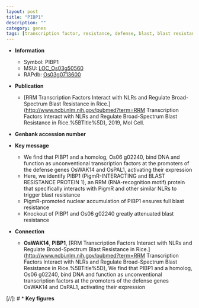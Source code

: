 ```yaml
---
layout: post
title: "PIBP1"
description: ""
category: genes
tags: [transcription factor, resistance, defense, blast, blast resistance]
---
```


* **Information**  
    + Symbol: PIBP1  
    + MSU: [LOC_Os03g50560](http://rice.plantbiology.msu.edu/cgi-bin/ORF_infopage.cgi?orf=LOC_Os03g50560)  
    + RAPdb: [Os03g0713600](http://rapdb.dna.affrc.go.jp/viewer/gbrowse_details/irgsp1?name=Os03g0713600)  

* **Publication**  
    + [RRM Transcription Factors Interact with NLRs and Regulate Broad-Spectrum Blast Resistance in Rice.](http://www.ncbi.nlm.nih.gov/pubmed?term=RRM Transcription Factors Interact with NLRs and Regulate Broad-Spectrum Blast Resistance in Rice.%5BTitle%5D), 2019, Mol Cell.

* **Genbank accession number**  

* **Key message**  
    + We find that PIBP1 and a homolog, Os06 g02240, bind DNA and function as unconventional transcription factors at the promoters of the defense genes OsWAK14 and OsPAL1, activating their expression
    + Here, we identify PIBP1 (PigmR-INTERACTING and BLAST RESISTANCE PROTEIN 1), an RRM (RNA-recognition motif) protein that specifically interacts with PigmR and other similar NLRs to trigger blast resistance
    + PigmR-promoted nuclear accumulation of PIBP1 ensures full blast resistance
    + Knockout of PIBP1 and Os06 g02240 greatly attenuated blast resistance

* **Connection**  
    + __OsWAK14__, __PIBP1__, [RRM Transcription Factors Interact with NLRs and Regulate Broad-Spectrum Blast Resistance in Rice.](http://www.ncbi.nlm.nih.gov/pubmed?term=RRM Transcription Factors Interact with NLRs and Regulate Broad-Spectrum Blast Resistance in Rice.%5BTitle%5D),  We find that PIBP1 and a homolog, Os06 g02240, bind DNA and function as unconventional transcription factors at the promoters of the defense genes OsWAK14 and OsPAL1, activating their expression

[//]: # * **Key figures**  


